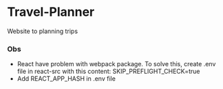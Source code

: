 # Travel-Planner
Website to planning trips

### Obs

- React have problem with webpack package. To solve this, create .env file in react-src with this content:
SKIP_PREFLIGHT_CHECK=true
- Add REACT_APP_HASH in .env file